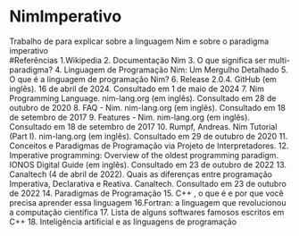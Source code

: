 # NimImperativo
Trabalho de para explicar sobre a linguagem Nim  e sobre o paradigma imperativo   
#Referências
1.Wikipedia
2. Documentação Nim
3. O que significa ser multi-paradigma?
4. Linguagem de Programação Nim: Um Mergulho Detalhado
5. O que é a linguagem de programação Nim?
6. Release 2.0.4. GitHub (em inglês). 16 de abril de 2024. Consultado em 1 de maio de 2024
7. Nim Programming Language. nim-lang.org (em inglês). Consultado em 28 de outubro de 2020
8. FAQ - Nim. nim-lang.org (em inglês). Consultado em 18 de setembro de 2017
9. Features - Nim. nim-lang.org (em inglês). Consultado em 18 de setembro de 2017
10. Rumpf, Andreas. Nim Tutorial (Part I). nim-lang.org (em inglês). Consultado em 29 de outubro de 2020
11. Conceitos e Paradigmas de Programação via Projeto de Interpretadores.
12. Imperative programming: Overview of the oldest programming paradigm. IONOS Digital Guide (em inglês). Consultado em 23 de outubro de 2022
13. Canaltech (4 de abril de 2022). Quais as diferenças entre programação Imperativa, Declarativa e Reativa. Canaltech. Consultado em 23 de outubro de 2022
14. Paradigmas de Programação
15. C++ , o que é e por que você precisa aprender essa linguagem
16.Fortran: a linguagem que revolucionou a computação científica
17. Lista de alguns softwares famosos escritos em C++
18. Inteligência artificial e as línguagens de programação
